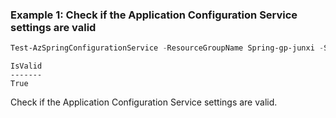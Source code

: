 ### Example 1: Check if the Application Configuration Service settings are valid
```powershell
Test-AzSpringConfigurationService -ResourceGroupName Spring-gp-junxi -ServiceName Spring-01
```

```output
IsValid
-------
True
```

Check if the Application Configuration Service settings are valid.